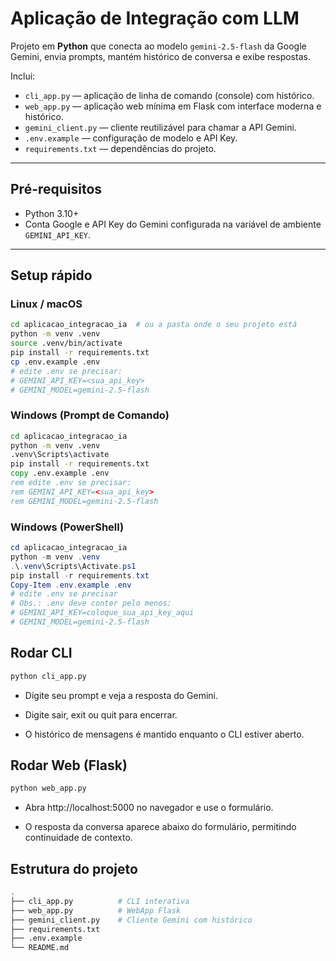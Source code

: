# Aplicação de Integração com LLM

Projeto em **Python** que conecta ao modelo `gemini-2.5-flash` da Google Gemini,
envia prompts, mantém histórico de conversa e exibe respostas.

Inclui:

- `cli_app.py` — aplicação de linha de comando (console) com histórico.
- `web_app.py` — aplicação web mínima em Flask com interface moderna e histórico.
- `gemini_client.py` — cliente reutilizável para chamar a API Gemini.
- `.env.example` — configuração de modelo e API Key.
- `requirements.txt` — dependências do projeto.

---

## Pré-requisitos

- Python 3.10+
- Conta Google e API Key do Gemini configurada na variável de ambiente `GEMINI_API_KEY`.

---

## Setup rápido

### Linux / macOS
```bash
cd aplicacao_integracao_ia  # ou a pasta onde o seu projeto está
python -m venv .venv
source .venv/bin/activate
pip install -r requirements.txt
cp .env.example .env
# edite .env se precisar:
# GEMINI_API_KEY=<sua_api_key>
# GEMINI_MODEL=gemini-2.5-flash
```

### Windows (Prompt de Comando)
```bat
cd aplicacao_integracao_ia
python -m venv .venv
.venv\Scripts\activate
pip install -r requirements.txt
copy .env.example .env
rem edite .env se precisar:
rem GEMINI_API_KEY=<sua_api_key>
rem GEMINI_MODEL=gemini-2.5-flash
```
### Windows (PowerShell)
```powershell
cd aplicacao_integracao_ia
python -m venv .venv
.\.venv\Scripts\Activate.ps1
pip install -r requirements.txt
Copy-Item .env.example .env
# edite .env se precisar
# Obs.: .env deve conter pelo menos:
# GEMINI_API_KEY=coloque_sua_api_key_aqui
# GEMINI_MODEL=gemini-2.5-flash
```


## Rodar CLI

```bash
python cli_app.py
```
- Digite seu prompt e veja a resposta do Gemini.

- Digite sair, exit ou quit para encerrar.

- O histórico de mensagens é mantido enquanto o CLI estiver aberto.

## Rodar Web (Flask)

```bash
python web_app.py
```
- Abra http://localhost:5000 no navegador e use o formulário.

- O resposta da conversa aparece abaixo do formulário, permitindo continuidade de contexto.


## Estrutura do projeto

```bash
.
├── cli_app.py          # CLI interativa
├── web_app.py          # WebApp Flask
├── gemini_client.py    # Cliente Gemini com histórico
├── requirements.txt
├── .env.example
└── README.md
```
